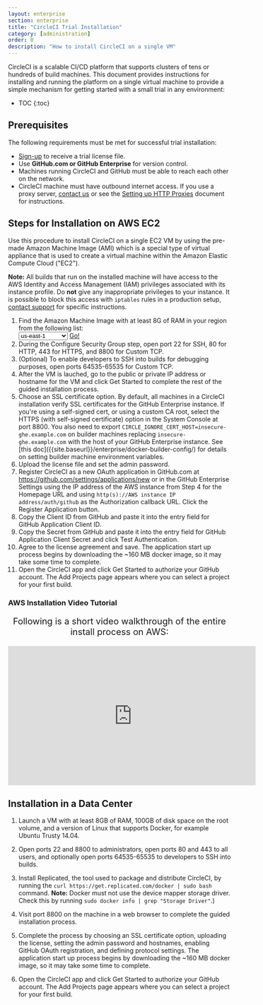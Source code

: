 ```yaml
---
layout: enterprise
section: enterprise
title: "CircleCI Trial Installation"
category: [administration]
order: 0
description: "How to install CircleCI on a single VM"
---
```


CircleCI is a scalable CI/CD platform that supports clusters
of tens or hundreds of build machines. This document provides instructions for installing and running the platform on a single virtual machine to provide a simple mechanism for getting started with a small trial in any environment:

* TOC
{:toc}

## Prerequisites

The following requirements must be met for successful trial installation:

- [Sign-up](https://circleci.com/enterprise-trial-install/) to receive a trial license file.
- Use **GitHub.com or GitHub Enterprise** for version control.
- Machines running CircleCI and GitHub must be able to reach each other on the network.
- CircleCI machine must have outbound internet access. If you use a proxy server, [contact us](mailto:trial-support@circleci.com) or see the [Setting up HTTP Proxies]({{site.baseurl}}/enterprise/proxy/) document for instructions.

## Steps for Installation on AWS EC2 

Use this procedure to install CircleCI on a single EC2 VM by using the pre-made Amazon Machine Image (AMI) which is a special type of virtual appliance that is used to create a virtual machine within the Amazon Elastic Compute Cloud ("EC2").

**Note:** All builds that run on the installed machine will have access
to the AWS Identity and Access Management (IAM) privileges associated with its instance profile. Do **not**
give any inappropriate privileges to your instance. It is possible to block
this access with `iptables` rules in a production setup, [contact support](mailto:trial-support@circleci.com)
for specific instructions.

<ol>
<li>Find the Amazon Machine Image with at least 8G of RAM in your region from the following list:<br>

  <script>
  var amiIds = {
  "ap-northeast-1": "ami-32e6d455",
  "ap-northeast-2": "ami-2cef3242",
  "ap-southeast-1": "ami-7f22a71c",
  "ap-southeast-2": "ami-21111b42",
  "eu-central-1": "ami-7a2ef015",
  "eu-west-1": "ami-ac1a14ca",
  "sa-east-1": "ami-70026d1c",
  "us-east-1": "ami-cb6f1add",
  "us-east-2": "ami-57c7e032",
  "us-west-1": "ami-4fc8ee2f",
  "us-west-2": "ami-c24a2fa2"
  };

  var amiUpdateSelect = function() {
    var s = document.getElementById("ami-select");
    var region = s.options[s.selectedIndex].value;
    document.getElementById("ami-go").href = "https://console.aws.amazon.com/ec2/v2/home?region=" + region + "#LaunchInstanceWizard:ami=" + amiIds[region];
  };
  </script>

  <select id="ami-select" onchange="amiUpdateSelect()">
  <option value="ap-northeast-1">ap-northeast-1</option>
  <option value="ap-northeast-2">ap-northeast-2</option>
  <option value="ap-southeast-1">ap-southeast-1</option>
  <option value="ap-southeast-2">ap-southeast-2</option>
  <option value="eu-central-1">eu-central-1</option>
  <option value="eu-west-1">eu-west-1</option>
  <option value="sa-east-1">sa-east-1</option>
  <option value="us-east-1" selected="selected">us-east-1</option>
  <option value="us-east-2">us-east-2</option>
  <option value="us-west-1">us-west-1</option>
  <option value="us-west-2">us-west-2</option>
  </select>
  <a id="ami-go" href="" class="btn btn-success" data-analytics-action="{{ site.analytics.events.go_button_clicked }}" target="_blank">Go!</a>

<script>amiUpdateSelect();</script>
</li>

<li>During the Configure Security Group step, open port 22 for SSH, 80 for HTTP, 443 for HTTPS, and 8800 for Custom TCP.
</li>

<li>(Optional) To enable developers to SSH into builds for debugging purposes, open ports 64535-65535 for Custom TCP.
</li>

<li>After the VM is lauched, go to the public or private IP address or hostname for the VM and click Get Started to complete the rest of the guided installation process.
</li> 

<li>Choose an SSL certificate option. By default, all machines in a CircleCI installation verify SSL certificates for the GitHub Enterprise instance. If you're using a self-signed cert,
or using a custom CA root, select the HTTPS (with self-signed certificate) option in the System Console at port 8800.
You also need to export <code>CIRCLE_IGNORE_CERT_HOST=insecure-ghe.example.com</code> on builder machines replacing <code>insecure-ghe.example.com</code> with the host of your GitHub Enterprise instance. See [this doc]({{site.baseurl}}/enterprise/docker-builder-config/) for details on setting builder machine environment variables.
</li>

<li>
Upload the license file and set the admin password.
</li>
<li>
Register CircleCI as a new OAuth application in GitHub.com at <a href="https://github.com/settings/applications/new">https://github.com/settings/applications/new</a> or in the GitHub Enterprise Settings using the IP address of the AWS instance from Step 4 for the Homepage URL and using <code>http(s)://AWS instance IP address/auth/github</code> as the Authorization callback URL. Click the Register Application button.
</li>
<li>
Copy the Client ID from GitHub and paste it into the entry field for GitHub Application Client ID.
</li>
<li>
Copy the Secret from GitHub and paste it into the entry field for GitHub Application Client Secret and click Test Authentication.
</li>
<li>
Agree to the license agreement and save. The application start up process begins by downloading the ~160 MB docker image, so it may take some time to complete. 
</li>

<li>Open the CircleCI app and click Get Started to authorize your GitHub account. The Add Projects page appears where you can select a project for your first build. 
</li>
</ol>

### AWS Installation Video Tutorial

<p style="font-size: 20px; text-align: center">Following is a short video walkthrough of the entire install process on AWS:</p>

<iframe width="560" height="315" src="https://www.youtube.com/embed/m4plGZmZkj4" frameborder="0" allowfullscreen style="display: block; margin: 20px auto;"></iframe>


## Installation in a Data Center

1. Launch a VM with at least 8GB of RAM, 100GB of disk space on the root volume, and a version of Linux that supports Docker, for example Ubuntu Trusty 14.04. 

2. Open ports 22 and 8800 to administrators, open ports 80 and 443 to all users, and optionally open ports 64535-65535 to developers to SSH into builds.

3. Install Replicated, the tool used to package and distribute CircleCI, by running the  `curl https://get.replicated.com/docker | sudo bash` command. **Note:** Docker must not use the device mapper storage driver. Check this by running `sudo docker info | grep "Storage Driver"`.)

4. Visit port 8800 on the machine in a web browser to complete the guided installation process.

5. Complete the process by choosing an SSL certificate option, uploading the license, setting the admin password and hostnames,  enabling GitHub OAuth registration, and defining protocol settings. The application start up process begins by downloading the ~160 MB docker image, so it may take some time to complete. 

6. Open the CircleCI app and click Get Started to authorize your GitHub account. The Add Projects page appears where you can select a project for your first build. 








